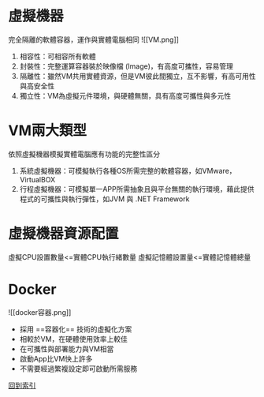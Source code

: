 # 虛擬機器
完全隔離的軟體容器，運作與實體電腦相同
![[VM.png]]
1. 相容性：可相容所有軟體
2. 封裝性：完整運算容器裝於映像檔 (Image)，有高度可攜性，容易管理
3. 隔離性：雖然VM共用實體資源，但是VM彼此間獨立，互不影響，有高可用性與高安全性
4. 獨立性：VM為虛擬元件環境，與硬體無關，具有高度可攜性與多元性

# VM兩大類型
依照虛擬機器模擬實體電腦應有功能的完整性區分
1. 系統虛擬機器：可模擬執行各種OS所需完整的軟體容器，如VMware，VirtualBOX
2. 行程虛擬機器：可模擬單一APP所需抽象且與平台無關的執行環境，藉此提供程式的可攜性與執行彈性，如JVM 與 .NET Framework

# 虛擬機器資源配置
虛擬CPU設置數量<=實體CPU執行緒數量
虛擬記憶體設置量<=實體記憶體總量

# Docker
![[docker容器.png]]
* 採用 ==容器化== 技術的虛擬化方案
* 相較於VM，在硬體使用效率上較佳
* 在可攜性與部署能力與VM相當
* 啟動App比VM快上許多
* 不需要經過繁複設定即可啟動所需服務

[回到索引]((%E4%BD%9C%E6%A5%AD%E7%B3%BB%E7%B5%B1%E7%B4%A2%E5%BC%95))